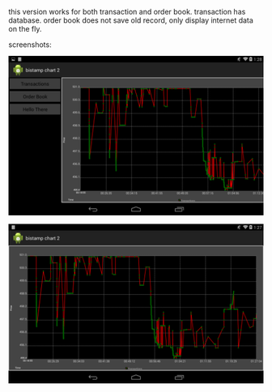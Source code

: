 this version works for both transaction and order book. 
transaction has database. 
order book does not save old record, only display internet data on the fly.

screenshots:

![screenshot1](/res/img/Screenshot_1.png)

![screenshot2](/res/img/Screenshot_2.png)
